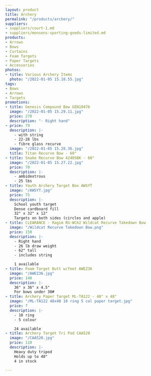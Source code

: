 ```yaml
---
layout: product
title: Archery
permalink: "/products/archery/"
suppliers:
- suppliers/court-1.md
- suppliers/monsens-sporting-goods-limited.md
products:
- Arrows
- Bows
- Curtains
- Foam Targets
- Paper Targets
- Accessories
photos:
- title: Various Archery Items
  photo: "/2022-01-05 15.18.55.jpg"
tags:
- Bows
- Arrows
- Targets
promotions:
- title: Genesis Compound Bow GEN10476
  image: "/2022-01-05 15.29.11.jpg"
  price: 270
  description: "- Right hand"
- price: 79
  description: |-
    - with string
    - 22-28 lbs
    - fibre glass recurve
  image: "/2022-01-05 15.28.36.jpg"
  title: Titan Recurve Bow - 60"
- title: Snake Recurve Bow 42405BK - 60"
  image: "/2022-01-05 15.27.22.jpg"
  price: 70
  description: |-
    - ambidextrous
    - 25 lbs
- title: Youth Archery Target Box AWSYT
  image: "/AWSYT.jpg"
  price: 75
  description: |-
    School youth target
    Dense cardboard fill
    32" x 32" x 12"
    Targets on both sides (circles and apple)
- title: CLEARANCE - Ragim RG-WC62 Wildcat Recurve Takedown Bow
  image: "/Wildcat Recurve Takedown Bow.png"
  price: 150
  description: |-
    - Right hand
    - 26 lb draw weight
    - 62" tall
    - includes string

    1 available
- title: Foam Target Butt w/feet AWEZ36
  image: "/AWEZ36.jpg"
  price: 140
  description: |-
    36" x 36" x 4.5"
    For bows under 30#
- title: Archery Paper Target ML-TA122 - 48" x 48"
  image: "/ML-TA122 48x48 10 ring 5 col paper target.jpg"
  price: 7
  description: |-
    - 10 ring
    - 5 colour

    24 available
- title: Archery Target Tri Pod CAA520
  image: "/CAA520.jpg"
  price: 110
  description: |-
    Heavy duty tripod
    Holds up to 48"
    4 in stock

---
```

